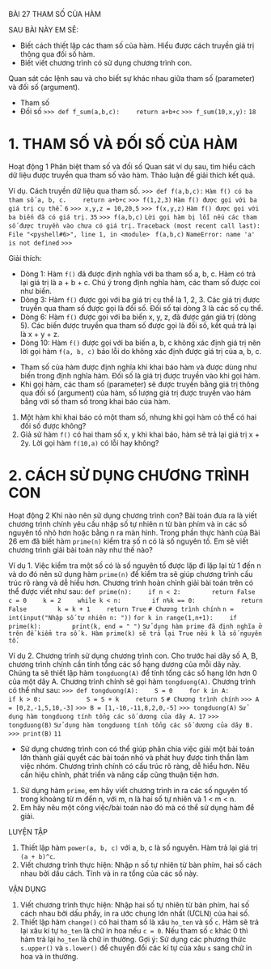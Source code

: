 BÀI 27
THAM SỐ CỦA HÀM

SAU BÀI NÀY EM SẼ:
* Biết cách thiết lập các tham số của hàm. Hiểu được cách truyền giá trị thông qua đối số hàm.
* Biết viết chương trình có sử dụng chương trình con.

Quan sát các lệnh sau và cho biết sự khác nhau giữa tham số (parameter) và đối số (argument).
- Tham số
- Đối số
`>>> def f_sum(a,b,c):`
`    return a+b+c`
`>>> f_sum(10,x,y):`
`18`

# 1. THAM SỐ VÀ ĐỐI SỐ CỦA HÀM
Hoạt động 1 Phân biệt tham số và đối số
Quan sát ví dụ sau, tìm hiểu cách dữ liệu được truyền qua tham số vào hàm. Thảo luận để giải thích kết quả.

Ví dụ. Cách truyền dữ liệu qua tham số.
`>>> def f(a,b,c):`
`Hàm f() có ba tham số a, b, c.`
`    return a+b+c`
`>>> f(1,2,3)`
`Hàm f() được gọi với ba giá trị cụ thể.`
`6`
`>>> x,y,z = 10,20,5`
`>>> f(x,y,z)`
`Hàm f() được gọi với ba biến đã có giá trị.`
`35`
`>>> f(a,b,c)`
`Lời gọi hàm bị lỗi nếu các tham số được truyền vào chưa có giá trị.`
`Traceback (most recent call last):`
` File "<pyshell#6>", line 1, in <module>`
` f(a,b,c)`
`NameError: name 'a' is not defined`
`>>>`

Giải thích:
- Dòng 1: Hàm `f()` đã được định nghĩa với ba tham số a, b, c. Hàm có trả lại giá trị là a + b + c. Chú ý trong định nghĩa hàm, các tham số được coi như biến.
- Dòng 3: Hàm `f()` được gọi với ba giá trị cụ thể là 1, 2, 3. Các giá trị được truyền qua tham số được gọi là đối số. Đối số tại dòng 3 là các số cụ thể.
- Dòng 6: Hàm `f()` được gọi với ba biến x, y, z, đã được gán giá trị (dòng 5). Các biến được truyền qua tham số được gọi là đối số, kết quả trả lại là x + y + z.
- Dòng 10: Hàm `f()` được gọi với ba biến a, b, c không xác định giá trị nên lời gọi hàm `f(a, b, c)` báo lỗi do không xác định được giá trị của a, b, c.

* Tham số của hàm được định nghĩa khi khai báo hàm và được dùng như biến trong định nghĩa hàm. Đối số là giá trị được truyền vào khi gọi hàm.
* Khi gọi hàm, các tham số (parameter) sẽ được truyền bằng giá trị thông qua đối số (argument) của hàm, số lượng giá trị được truyền vào hàm bằng với số tham số trong khai báo của hàm.

1. Một hàm khi khai báo có một tham số, nhưng khi gọi hàm có thể có hai đối số được không?
2. Giả sử hàm `f()` có hai tham số x, y khi khai báo, hàm sẽ trả lại giá trị x + 2y. Lời gọi hàm `f(10,a)` có lỗi hay không?

# 2. CÁCH SỬ DỤNG CHƯƠNG TRÌNH CON
Hoạt động 2 Khi nào nên sử dụng chương trình con?
Bài toán đưa ra là viết chương trình chính yêu cầu nhập số tự nhiên n từ bàn phím và in các số nguyên tố nhỏ hơn hoặc bằng n ra màn hình. Trong phần thực hành của Bài 26 em đã biết hàm `prime(n)` kiểm tra số n có là số nguyên tố.
Em sẽ viết chương trình giải bài toán này như thế nào?

Ví dụ 1. Việc kiểm tra một số có là số nguyên tố được lặp đi lặp lại từ 1 đến n và do đó nên sử dụng hàm `prime(n)` để kiểm tra sẽ giúp chương trình cấu trúc rõ ràng và dễ hiểu hơn.
Chương trình hoàn chỉnh giải bài toán trên có thể được viết như sau:
`def prime(n):`
`    if n < 2:`
`        return False`
`    c = 0`
`    k = 2`
`    while k < n:`
`        if n%k == 0:`
`            return False`
`        k = k + 1`
`    return True`
`# Chương trình chính`
`n = int(input("Nhập số tự nhiên n: "))`
`for k in range(1,n+1):`
`    if prime(k):`
`        print(k, end = " ")`
`Sử dụng hàm prime đã định nghĩa ở trên để kiểm tra số k. Hàm prime(k) sẽ trả lại True nếu k là số nguyên tố.`

Ví dụ 2. Chương trình sử dụng chương trình con.
Cho trước hai dãy số A, B, chương trình chính cần tính tổng các số hạng dương của mỗi dãy này. Chúng ta sẽ thiết lập hàm `tongduong(A)` để tính tổng các số hạng lớn hơn 0 của một dãy A. Chương trình chính sẽ gọi hàm `tongduong(A)`.
Chương trình có thể như sau:
`>>> def tongduong(A):`
`    S = 0`
`    for k in A:`
`        if k > 0:`
`            S = S + k`
`    return S`
`# Chương trình chính`
`>>> A = [0,2,-1,5,10,-3]`
`>>> B = [1,-10,-11,8,2,0,-5]`
`>>> tongduong(A)`
`Sử dụng hàm tongduong tính tổng các số dương của dãy A.`
`17`
`>>> tongduong(B)`
`Sử dụng hàm tongduong tính tổng các số dương của dãy B.`
`>>> print(B)`
`11`

* Sử dụng chương trình con có thể giúp phân chia việc giải một bài toán lớn thành giải quyết các bài toán nhỏ và phát huy được tinh thần làm việc nhóm. Chương trình chính có cấu trúc rõ ràng, dễ hiểu hơn. Nêu cần hiệu chỉnh, phát triển và nâng cấp cũng thuận tiện hơn.

1. Sử dụng hàm `prime`, em hãy viết chương trình in ra các số nguyên tố trong khoảng từ m đến n, với m, n là hai số tự nhiên và 1 < m < n.
2. Em hãy nêu một công việc/bài toán nào đó mà có thể sử dụng hàm để giải.

LUYỆN TẬP
1. Thiết lập hàm `power(a, b, c)` với a, b, c là số nguyên. Hàm trả lại giá trị `(a + b)^c`.
2. Viết chương trình thực hiện: Nhập n số tự nhiên từ bàn phím, hai số cách nhau bởi dấu cách. Tính và in ra tổng của các số này.

VẬN DỤNG
1. Viết chương trình thực hiện: Nhập hai số tự nhiên từ bàn phím, hai số cách nhau bởi dấu phẩy, in ra ước chung lớn nhất (ƯCLN) của hai số.
2. Thiết lập hàm `change()` có hai tham số là xâu `ho_ten` và số `c`. Hàm sẽ trả lại xâu kí tự `ho_ten` là chữ in hoa nếu `c = 0`. Nếu tham số `c` khác 0 thì hàm trả lại `ho_ten` là chữ in thường.
   Gợi ý: Sử dụng các phương thức `s.upper()` và `s.lower()` để chuyển đổi các kí tự của xâu `s` sang chữ in hoa và in thường.
